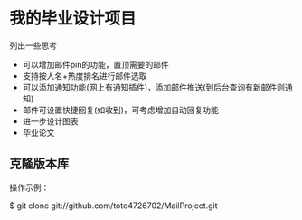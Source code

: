 # 我的毕业设计项目

列出一些思考

* 可以增加邮件pin的功能，置顶需要的邮件
* 支持按人名+热度排名进行邮件选取
* 可以添加通知功能(网上有通知插件)，添加邮件推送(到后台查询有新邮件则通知)
* 邮件可设置快捷回复(如收到)，可考虑增加自动回复功能
* 进一步设计图表
* 毕业论文


## 克隆版本库

操作示例：

$ git clone git://github.com/toto4726702/MailProject.git
